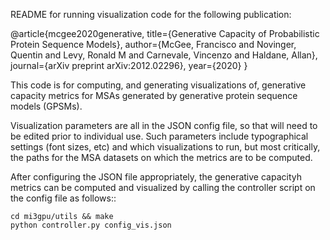 README for running visualization code for the following publication:

@article{mcgee2020generative,
  title={Generative Capacity of Probabilistic Protein Sequence Models},
  author={McGee, Francisco and Novinger, Quentin and Levy, Ronald M and Carnevale, Vincenzo and Haldane, Allan},
  journal={arXiv preprint arXiv:2012.02296},
  year={2020}
}

This code is for computing, and generating visualizations of, 
generative capacity metrics for MSAs generated by 
generative protein sequence models (GPSMs).

Visualization parameters are all in the JSON config file, so
that will need to be edited prior to individual use. Such
parameters include typographical settings (font sizes, etc) 
and which visualizations to run, but most critically, 
the paths for the MSA datasets on which the metrics are to be computed.

After configuring the JSON file appropriately,
the generative capacityh metrics can be computed and visualized 
by calling the controller script on the config file as follows::

```
cd mi3gpu/utils && make
python controller.py config_vis.json
```

